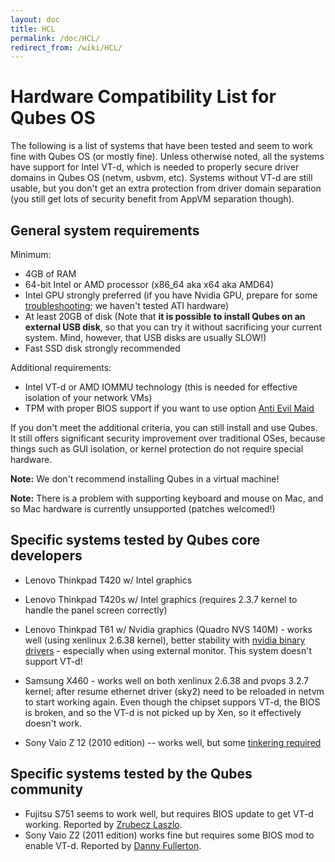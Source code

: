 ```yaml
---
layout: doc
title: HCL
permalink: /doc/HCL/
redirect_from: /wiki/HCL/
---
```


Hardware Compatibility List for Qubes OS
========================================

The following is a list of systems that have been tested and seem to work fine with Qubes OS (or mostly fine). Unless otherwise noted, all the systems have support for Intel VT-d, which is needed to properly secure driver domains in Qubes OS (netvm, usbvm, etc). Systems without VT-d are still usable, but you don't get an extra protection from driver domain separation (you still get lots of security benefit from AppVM separation though).

General system requirements
---------------------------

Minimum:

-   4GB of RAM
-   64-bit Intel or AMD processor (x86\_64 aka x64 aka AMD64)
-   Intel GPU strongly preferred (if you have Nvidia GPU, prepare for some [troubleshooting](/doc/InstallNvidiaDriver); we haven't tested ATI hardware)
-   At least 20GB of disk (Note that **it is possible to install Qubes on an external USB disk**, so that you can try it without sacrificing your current system. Mind, however, that USB disks are usually SLOW!)
-   Fast SSD disk strongly recommended

Additional requirements:

-   Intel VT-d or AMD IOMMU technology (this is needed for effective isolation of your network VMs)
-   TPM with proper BIOS support if you want to use option [Anti Evil Maid](http://theinvisiblethings.blogspot.com/2011/09/anti-evil-maid.html)

If you don't meet the additional criteria, you can still install and use Qubes. It still offers significant security improvement over traditional OSes, because things such as GUI isolation, or kernel protection do not require special hardware.

**Note:** We don't recommend installing Qubes in a virtual machine!

**Note:** There is a problem with supporting keyboard and mouse on Mac, and so Mac hardware is currently unsupported (patches welcomed!)

Specific systems tested by Qubes core developers
------------------------------------------------

-   Lenovo Thinkpad T420 w/ Intel graphics
-   Lenovo Thinkpad T420s w/ Intel graphics (requires 2.3.7 kernel to handle the panel screen correctly)
-   Lenovo Thinkpad T61 w/ Nvidia graphics (Quadro NVS 140M) - works well (using xenlinux 2.6.38 kernel), better stability with [nvidia binary drivers](/doc/InstallNvidiaDriver) - especially when using external monitor. This system doesn't support VT-d!

-   Samsung X460 - works well on both xenlinux 2.6.38 and pvops 3.2.7 kernel; after resume ethernet driver (sky2) need to be reloaded in netvm to start working again. Even though the chipset suppors VT-d, the BIOS is broken, and so the VT-d is not picked up by Xen, so it effectively doesn't work.

-   Sony Vaio Z 12 (2010 edition) -- works well, but some [tinkering required](/doc/SonyVaioTinkering)

Specific systems tested by the Qubes community
----------------------------------------------

-   Fujitsu S751 seems to work well, but requires BIOS update to get VT-d working. Reported by [Zrubecz Laszlo](https://groups.google.com/forum/#!msg/qubes-devel/xoyNCigBvFE/ER61L6TbVpwJ).
-   Sony Vaio Z2 (2011 edition) works fine but requires some BIOS mod to enable VT-d. Reported by [Danny Fullerton](https://groups.google.com/d/msg/qubes-devel/xoyNCigBvFE/fkC6em-Wqd0J).

